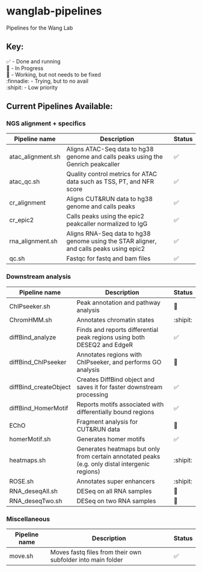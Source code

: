 # wanglab-pipelines
Pipelines for the Wang Lab

## Key:
:white_check_mark: - Done and running  
:running: - In Progress  
:hammer: - Working, but not needs to be fixed  
:finnadie: - Trying, but to no avail  
:shipit: - Low priority  


## Current Pipelines Available:
### NGS alignment + specifics

| Pipeline name | Description | Status |
| ------------- | ----------- | ------ |
| atac_alignment.sh | Aligns ATAC-Seq data to hg38 genome and calls peaks using the Genrich peakcaller | :white_check_mark: |
| atac_qc.sh | Quality control metrics for ATAC data such as TSS, PT, and NFR score | :white_check_mark: |
| cr_alignment | Aligns CUT&RUN data to hg38 genome and calls peaks | :white_check_mark: |
| cr_epic2 | Calls peaks using the epic2 peakcaller normalized to IgG | :white_check_mark: |
| rna_alignment.sh | Aligns RNA-Seq data to hg38 genome using the STAR aligner, and calls peaks using epic2 | :white_check_mark: |
| qc.sh | Fastqc for fastq and bam files | :white_check_mark: |
  
### Downstream analysis
| Pipeline name | Description | Status |
| ------------- | ----------- | ------ |
| ChIPseeker.sh | Peak annotation and pathway analysis | :hammer: |
| ChromHMM.sh | Annotates chromatin states | :shipit: |
| diffBind_analyze | Finds and reports differential peak regions using both DESEQ2 and EdgeR | :white_check_mark: |
| diffBind_ChIPseeker | Annotates regions with ChIPseeker, and performs GO analysis | :hammer: |
| diffBind_createObject | Creates DiffBind object and saves it for faster downstream processing | :white_check_mark: |
| diffBind_HomerMotif | Reports motifs associated with differentially bound regions | :white_check_mark: |
| EChO | Fragment analysis for CUT&RUN data | :running: |
| homerMotif.sh | Generates homer motifs | :white_check_mark: |
| heatmaps.sh | Generates heatmaps but only from certain annotated peaks (e.g. only distal intergenic regions) | :shipit: |
| ROSE.sh | Annotates super enhancers | :shipit: |
| RNA_deseqAll.sh | DESeq on all RNA samples | :running: |
| RNA_deseqTwo.sh | DESeq on two RNA samples | :running: |

### Miscellaneous
| Pipeline name | Description | Status |
| ------------- | ----------- | ------ |
| move.sh | Moves fastq files from their own subfolder into main folder | :white_check_mark: |
